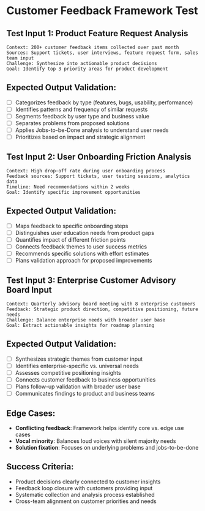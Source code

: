 # Customer Feedback Framework Test

## Test Input 1: Product Feature Request Analysis
```
Context: 200+ customer feedback items collected over past month
Sources: Support tickets, user interviews, feature request form, sales team input
Challenge: Synthesize into actionable product decisions
Goal: Identify top 3 priority areas for product development
```

## Expected Output Validation:
- [ ] Categorizes feedback by type (features, bugs, usability, performance)
- [ ] Identifies patterns and frequency of similar requests
- [ ] Segments feedback by user type and business value
- [ ] Separates problems from proposed solutions
- [ ] Applies Jobs-to-be-Done analysis to understand user needs
- [ ] Prioritizes based on impact and strategic alignment

## Test Input 2: User Onboarding Friction Analysis
```
Context: High drop-off rate during user onboarding process
Feedback sources: Support tickets, user testing sessions, analytics data
Timeline: Need recommendations within 2 weeks
Goal: Identify specific improvement opportunities
```

## Expected Output Validation:
- [ ] Maps feedback to specific onboarding steps
- [ ] Distinguishes user education needs from product gaps
- [ ] Quantifies impact of different friction points
- [ ] Connects feedback themes to user success metrics
- [ ] Recommends specific solutions with effort estimates
- [ ] Plans validation approach for proposed improvements

## Test Input 3: Enterprise Customer Advisory Board Input
```
Context: Quarterly advisory board meeting with 8 enterprise customers
Feedback: Strategic product direction, competitive positioning, future needs
Challenge: Balance enterprise needs with broader user base
Goal: Extract actionable insights for roadmap planning
```

## Expected Output Validation:
- [ ] Synthesizes strategic themes from customer input
- [ ] Identifies enterprise-specific vs. universal needs
- [ ] Assesses competitive positioning insights
- [ ] Connects customer feedback to business opportunities
- [ ] Plans follow-up validation with broader user base
- [ ] Communicates findings to product and business teams

## Edge Cases:
- **Conflicting feedback**: Framework helps identify core vs. edge use cases
- **Vocal minority**: Balances loud voices with silent majority needs
- **Solution fixation**: Focuses on underlying problems and jobs-to-be-done

## Success Criteria:
- Product decisions clearly connected to customer insights
- Feedback loop closure with customers providing input
- Systematic collection and analysis process established
- Cross-team alignment on customer priorities and needs